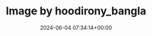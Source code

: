 ---
archive_date: 2024-07-24
code: C7yRrcZBitC
date: 2024-06-04 07:34:14+00:00
id: '3382844022321457986'
layout: post
media:
- id: '3382844022321457986'
  type: image
  url: media/C7yRrcZBitC/3382844022321457986.jpg
permalink: /p/C7yRrcZBitC/
thumbnail: media/C7yRrcZBitC/3382844022321457986.jpg
title: Image by hoodirony_bangla
---